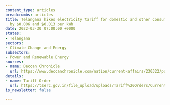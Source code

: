 ```yaml
---
content_type: articles
breadcrumbs: articles
title: Telangana hikes electricity tariff for domestic and other consumer categories
  by $0.006 and $0.013 per kWh
date: 2022-03-30 07:00:00 +0000
states:
- Telangana
sectors:
- Climate Change and Energy
subsectors:
- Power and Renewable Energy
sources:
- name: Deccan Chronicle
  url: https://www.deccanchronicle.com/nation/current-affairs/230322/power-tariff-to-go-up-by-14-from-april-1.html
details:
- name: Tariff Order
  url: https://tserc.gov.in/file_upload/uploads/Tariff%20Orders/Current%20Year%20Orders/2022/RST%20Schedule%20for%20FY%202022-23.pdf
is_newsletter: false

---
```

